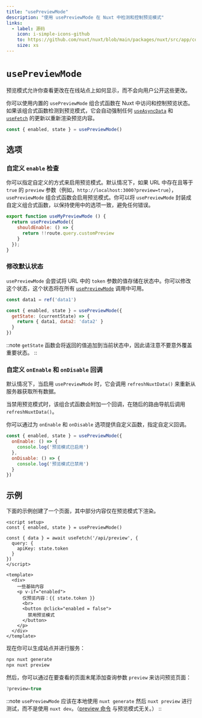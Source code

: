 ```yaml
---
title: "usePreviewMode"
description: "使用 usePreviewMode 在 Nuxt 中检测和控制预览模式"
links:
  - label: 源码
    icon: i-simple-icons-github
    to: https://github.com/nuxt/nuxt/blob/main/packages/nuxt/src/app/composables/preview.ts
    size: xs
---
```


# `usePreviewMode`

预览模式允许你查看更改在在线站点上如何显示，而不会向用户公开这些更改。

你可以使用内置的 `usePreviewMode` 组合式函数在 Nuxt 中访问和控制预览状态。如果该组合式函数检测到预览模式，它会自动强制任何 [`useAsyncData`](/docs/api/composables/use-async-data) 和 [`useFetch`](/docs/api/composables/use-fetch) 的更新以重新渲染预览内容。

```js
const { enabled, state } = usePreviewMode()
```

## 选项

### 自定义 `enable` 检查

你可以指定自定义的方式来启用预览模式。默认情况下，如果 URL 中存在且等于 `true` 的 `preview` 参数（例如，`http://localhost:3000?preview=true`），`usePreviewMode` 组合式函数会启用预览模式。你可以将 `usePreviewMode` 封装成自定义组合式函数，以保持使用中的选项一致，避免任何错误。

```js
export function useMyPreviewMode () {
  return usePreviewMode({
    shouldEnable: () => {
      return !!route.query.customPreview
    }
  });
}
```

### 修改默认状态

`usePreviewMode` 会尝试将 URL 中的 `token` 参数的值存储在状态中。你可以修改这个状态，这个状态将在所有 [`usePreviewMode`](/docs/api/composables/use-preview-mode) 调用中可用。

```js
const data1 = ref('data1')

const { enabled, state } = usePreviewMode({
  getState: (currentState) => {
    return { data1, data2: 'data2' }
  }
})
```

::note
`getState` 函数会将返回的值追加到当前状态中，因此请注意不要意外覆盖重要状态。
::

### 自定义 `onEnable` 和 `onDisable` 回调

默认情况下，当启用 `usePreviewMode` 时，它会调用 `refreshNuxtData()` 来重新从服务器获取所有数据。

当禁用预览模式时，该组合式函数会附加一个回调，在随后的路由导航后调用 `refreshNuxtData()`。

你可以通过为 `onEnable` 和 `onDisable` 选项提供自定义函数，指定自定义回调。

```js
const { enabled, state } = usePreviewMode({
  onEnable: () => {
    console.log('预览模式已启用')
  },
  onDisable: () => {
    console.log('预览模式已禁用')
  }
})
```

## 示例

下面的示例创建了一个页面，其中部分内容仅在预览模式下渲染。

```vue [pages/some-page.vue]
<script setup>
const { enabled, state } = usePreviewMode()

const { data } = await useFetch('/api/preview', {
  query: {
    apiKey: state.token
  }
})
</script>

<template>
  <div>
    一些基础内容
    <p v-if="enabled">
      仅预览内容：{{ state.token }}
      <br>
      <button @click="enabled = false">
        禁用预览模式
      </button>
    </p>
  </div>
</template>
```

现在你可以生成站点并进行服务：

```bash [Terminal]
npx nuxt generate
npx nuxt preview
```

然后，你可以通过在要查看的页面末尾添加查询参数 `preview` 来访问预览页面：

```js
?preview=true
```

::note
`usePreviewMode` 应该在本地使用 `nuxt generate` 然后 `nuxt preview` 进行测试，而不是使用 `nuxt dev`。（[preview 命令](/docs/api/commands/preview) 与预览模式无关。）
::
